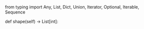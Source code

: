 

<!--
 * @version:
 * @Author:  StevenJokess https://github.com/StevenJokess
 * @Date: 2020-11-12 22:28:53
 * @LastEditors:  StevenJokess https://github.com/StevenJokess
 * @LastEditTime: 2020-11-12 22:28:53
 * @Description:
 * @TODO::
 * @Reference:https://github.com/thu-ml/tianshou/blob/master/tianshou/data/batch.py
-->

from typing import Any, List, Dict, Union, Iterator, Optional, Iterable, \
    Sequence



def shape(self) -> List[int]:
